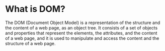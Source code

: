 # What is DOM?

The DOM (Document Object Model) is a representation of the structure and the content of a web page, as an object tree. It consists of a set of objects and properties that represent the elements, the attributes, and the content of a web page, and it is used to manipulate and access the content and the structure of a web page.